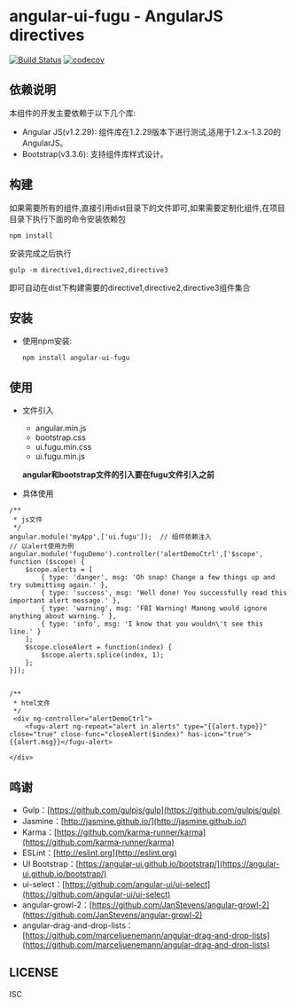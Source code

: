 # angular-ui-fugu - AngularJS directives 

[![Build Status](https://travis-ci.org/xgfe/angular-ui-fugu.svg?branch=master)](https://travis-ci.org/xgfe/angular-ui-fugu)
[![codecov](https://codecov.io/gh/xgfe/angular-ui-fugu/branch/master/graph/badge.svg)](https://codecov.io/gh/xgfe/angular-ui-fugu)

## 依赖说明

本组件的开发主要依赖于以下几个库:

- Angular JS(v1.2.29): 组件库在1.2.29版本下进行测试,适用于1.2.x-1.3.20的AngularJS。
- Bootstrap(v3.3.6): 支持组件库样式设计。

## 构建
如果需要所有的组件,直接引用dist目录下的文件即可,如果需要定制化组件,在项目目录下执行下面的命令安装依赖包

```
npm install
```
安装完成之后执行

```
gulp -m directive1,directive2,directive3
```
即可自动在dist下构建需要的directive1,directive2,directive3组件集合

## 安装
- 使用npm安装:

	```
	npm install angular-ui-fugu
	```

## 使用
- 文件引入
	- angular.min.js
	- bootstrap.css
	- ui.fugu.min.css
	- ui.fugu.min.js

	**angular和bootstrap文件的引入要在fugu文件引入之前**
- 具体使用

```
/**
 * js文件
 */
angular.module('myApp',['ui.fugu']);  // 组件依赖注入
// 以alert使用为例
angular.module('fuguDemo').controller('alertDemoCtrl',['$scope', function ($scope) {
    $scope.alerts = [
        { type: 'danger', msg: 'Oh snap! Change a few things up and try submitting again.' },
        { type: 'success', msg: 'Well done! You successfully read this important alert message.' },
        { type: 'warning', msg: 'FBI Warning! Manong would ignore anything about warning.' },
        { type: 'info', msg: 'I know that you wouldn\'t see this line.' }
    ];
    $scope.closeAlert = function(index) {
        $scope.alerts.splice(index, 1);
    };
}]);


/**
 * html文件
 */
 <div ng-controller="alertDemoCtrl">
    <fugu-alert ng-repeat="alert in alerts" type="{{alert.type}}" close="true" close-func="closeAlert($index)" has-icon="true">{{alert.msg}}</fugu-alert>
    
</div>

```
## 鸣谢
- Gulp：[https://github.com/gulpjs/gulp](https://github.com/gulpjs/gulp)
- Jasmine：[http://jasmine.github.io/](http://jasmine.github.io/)
- Karma：[https://github.com/karma-runner/karma](https://github.com/karma-runner/karma)
- ESLint：[http://eslint.org](http://eslint.org)
- UI Bootstrap：[https://angular-ui.github.io/bootstrap/](https://angular-ui.github.io/bootstrap/)
- ui-select：[https://github.com/angular-ui/ui-select](https://github.com/angular-ui/ui-select)
- angular-growl-2：[https://github.com/JanStevens/angular-growl-2](https://github.com/JanStevens/angular-growl-2)
- angular-drag-and-drop-lists：[https://github.com/marceljuenemann/angular-drag-and-drop-lists](https://github.com/marceljuenemann/angular-drag-and-drop-lists)


## LICENSE
ISC
